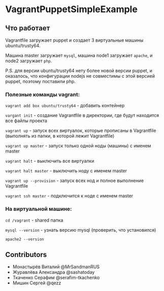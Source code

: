 # VagrantPuppetSimpleExample

## Что работает
Vagrantfile загружает puppet и создает 3 виртуальные машины ubuntu/trusty64.

Машина master загружает `mysql`, машина node1 загружает `apache`, и node2 загружает `php`.

P.S. для версии ubuntu/trusty64 нету более новой версии puppet, и оказалось, что конфигурации nodejs не совместимы с этой версией puppet, поэтому поставили php.


### Полезные команды vagrant:

`vagrant add box ubuntu/trusty64` - добавить контейнер

`vargant init` - создание Vagrantfile в директории, где будут находится все файлы проекта

`vagrant up` - запуск всех виртуалок, которые прописаны в Vagrantfile (выполнять из папки, в которой лежит Vagrantfile)

`vagrant up master` - запуск только одной ноды (машины) с именем master

`vagrant halt` - выключить все виртуалки

`vagrant halt master` - выключить ноду с именем master

`vagrant up --provision` - запуск всех нод и полное выполнение Vagrantfile

`vagrant ssh master` - подключится к ноде с именем master


### На виртуальной машине:

`cd /vagrant` - shared папка

`mysql --version` - узнать версию mysql (проверить, что установился)

`apache2 --version`

## Contributors

* Монастырёв Виталий @MrSandmanRUS
* Журавлёва Александра @sashatoday
* Ткаченко Серафим @serafim-tkachenko
* Мишин Сергей @qezz
